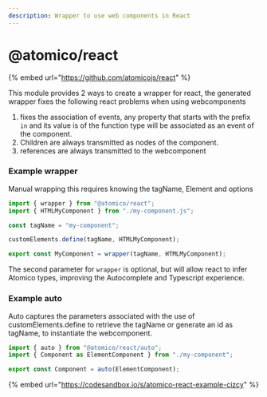 ```yaml
---
description: Wrapper to use web components in React
---
```


# @atomico/react

{% embed url="https://github.com/atomicojs/react" %}

This module provides 2 ways to create a wrapper for react, the generated wrapper fixes the following react problems when using webcomponents

1. fixes the association of events, any property that starts with the prefix `in` and its value is of the function type will be associated as an event of the component.
2. Children are always transmitted as nodes of the component.
3. references are always transmitted to the webcomponent



### Example wrapper

Manual wrapping this requires knowing the tagName, Element and options

```jsx
import { wrapper } from "@atomico/react";
import { HTMLMyComponent } from "./my-component.js";

const tagName = "my-component";

customElements.define(tagName, HTMLMyComponent);

export const MyComponent = wrapper(tagName, HTMLMyComponent);
```

The second parameter for `wrapper` is optional, but will allow react to infer Atomico types, improving the Autocomplete and Typescript experience.

### Example auto

Auto captures the parameters associated with the use of customElements.define to retrieve the tagName or generate an id as tagName, to instantiate the webcomponent.

```jsx
import { auto } from "@atomico/react/auto";
import { Component as ElementComponent } from "./my-component";

export const Component = auto(ElementComponent);
```

{% embed url="https://codesandbox.io/s/atomico-react-example-cizcy" %}
